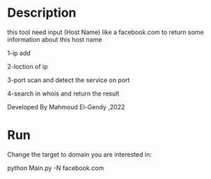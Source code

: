 # Description 
this tool need input (Host Name) like a facebook.com to return some information about this host name 

1-ip add

2-loction of ip

3-port scan and detect the service on port

4-search in whois and return the result

Developed By Mahmoud El-Gendy ,2022

# Run 
Change the target to domain you are interested in:

python Main.py -N facebook.com


